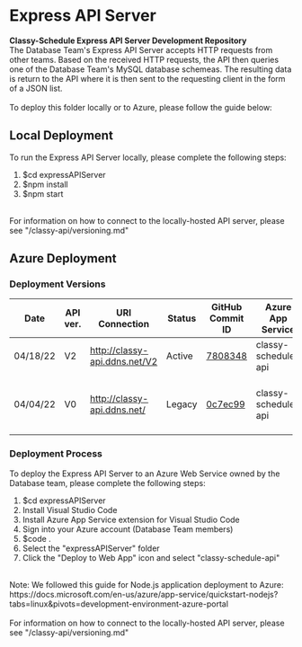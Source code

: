 # Express API Server
**Classy-Schedule Express API Server Development Repository**
</br>
The Database Team's Express API Server accepts HTTP requests from other teams. Based
on the received HTTP requests, the API then queries one of the Database Team's MySQL
database schemeas. The resulting data is return to the API where it is then sent to
the requesting client in the form of a JSON list.
</br></br>
To deploy this folder locally or to Azure, please follow the guide below:

## Local Deployment
To run the Express API Server locally, please complete the following steps:
1. $cd expressAPIServer
2. $npm install
3. $npm start

</br>
For information on how to connect to the locally-hosted API server, please see "/classy-api/versioning.md"

## Azure Deployment

### Deployment Versions
| Date     | API ver. | URI Connection                | Status | GitHub Commit ID                                                                                                  | Azure App Service   | Notes                                   |
|----------|----------|-------------------------------|--------|-------------------------------------------------------------------------------------------------------------------|---------------------|-----------------------------------------|
| 04/18/22 | V2       | http://classy-api.ddns.net/V2 | Active | [7808348](https://github.com/elizabethwhalen/CISC480-Spring-2022/commit/7808348fe60cbf52408e3a0f5b2449acab0f9e55) | classy-schedule-api | Login and tokens                        |
| 04/04/22 | V0       | http://classy-api.ddns.net/   | Legacy | [0c7ec99](https://github.com/elizabethwhalen/CISC480-Spring-2022/commit/0c7ec9923d5abf9030e9a63c4d0e04b285c98129) | classy-schedule-api | Original version without update working |

### Deployment Process
To deploy the Express API Server to an Azure Web Service owned by the Database team, please complete the following steps:
1. $cd expressAPIServer
2. Install Visual Studio Code
3. Install Azure App Service extension for Visual Studio Code
4. Sign into your Azure account (Database Team members)
5. $code .
6. Select the "expressAPIServer" folder
7. Click the "Deploy to Web App" icon and select "classy-schedule-api"

</br>
Note: We followed this guide for Node.js application deployment to Azure: https://docs.microsoft.com/en-us/azure/app-service/quickstart-nodejs?tabs=linux&pivots=development-environment-azure-portal
</br></br>
For information on how to connect to the locally-hosted API server, please see "/classy-api/versioning.md"
